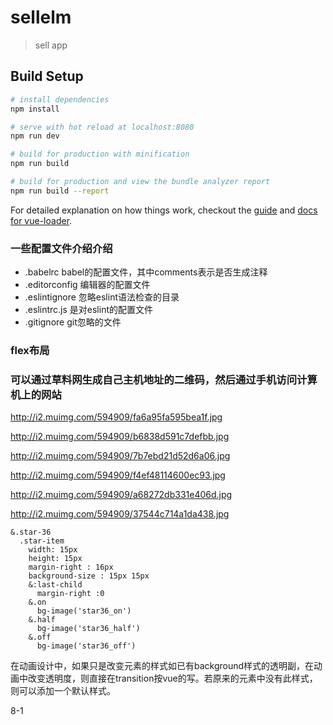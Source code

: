 # sellelm

> sell app

## Build Setup

``` bash
# install dependencies
npm install

# serve with hot reload at localhost:8080
npm run dev

# build for production with minification
npm run build

# build for production and view the bundle analyzer report
npm run build --report
```

For detailed explanation on how things work, checkout the [guide](http://vuejs-templates.github.io/webpack/) and [docs for vue-loader](http://vuejs.github.io/vue-loader).

### 一些配置文件介绍介绍
- .babelrc   babel的配置文件，其中comments表示是否生成注释
- .editorconfig   编辑器的配置文件
- .eslintignore   忽略eslint语法检查的目录
- .eslintrc.js 是对eslint的配置文件
- .gitignore   git忽略的文件

### flex布局
### 可以通过草料网生成自己主机地址的二维码，然后通过手机访问计算机上的网站

http://i2.muimg.com/594909/fa6a95fa595bea1f.jpg

http://i2.muimg.com/594909/b6838d591c7defbb.jpg

http://i2.muimg.com/594909/7b7ebd21d52d6a06.jpg

http://i2.muimg.com/594909/f4ef48114600ec93.jpg

http://i2.muimg.com/594909/a68272db331e406d.jpg

http://i2.muimg.com/594909/37544c714a1da438.jpg

    &.star-36
      .star-item
        width: 15px
        height: 15px
        margin-right : 16px
        background-size : 15px 15px
        &:last-child
          margin-right :0
        &.on
          bg-image('star36_on')
        &.half
          bg-image('star36_half')
        &.off
          bg-image('star36_off')

在动画设计中，如果只是改变元素的样式如已有background样式的透明副，在动画中改变透明度，则直接在transition按vue的写。若原来的元素中没有此样式，则可以添加一个默认样式。

8-1
